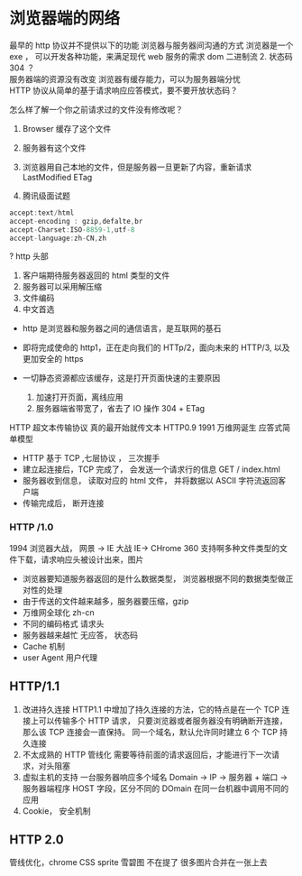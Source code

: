 # 浏览器端的网络

最早的 http 协议并不提供以下的功能
浏览器与服务器间沟通的方式
浏览器是一个 exe ， 可以开发各种功能，来满足现代 web 服务的需求
dom
二进制流 2. 状态码 304 ？  
 服务器端的资源没有改变
浏览器有缓存能力，可以为服务器端分忧  
 HTTP 协议从简单的基于请求响应应答模式，要不要开放状态码？

怎么样了解一个你之前请求过的文件没有修改呢？

1. Browser 缓存了这个文件
2. 服务器有这个文件
3. 浏览器用自己本地的文件，但是服务器一旦更新了内容，重新请求
   LastModified ETag

4. 腾讯级面试题

```js
accept:text/html
accept-encoding : gzip,defalte,br
accept-Charset:ISO-8859-1,utf-8
accept-language:zh-CN,zh
```

?
http 头部

1. 客户端期待服务器返回的 html 类型的文件
2. 服务器可以采用解压缩
3. 文件编码
4. 中文首选

- http 是浏览器和服务器之间的通信语言，是互联网的基石
- 即将完成使命的 http1，正在走向我们的 HTTp/2，面向未来的 HTTP/3, 以及更加安全的 https

- 一切静态资源都应该缓存，这是打开页面快速的主要原因
  1. 加速打开页面，离线应用
  2. 服务器端省带宽了，省去了 IO 操作 304 + ETag

HTTP 超文本传输协议 真的最开始就传文本
HTTP0.9 1991 万维网诞生 应答式简单模型

- HTTP 基于 TCP ,七层协议 ， 三次握手
- 建立起连接后，TCP 完成了， 会发送一个请求行的信息 GET / index.html
- 服务器收到信息， 读取对应的 html 文件， 并将数据以 ASCII 字符流返回客户端
- 传输完成后， 断开连接

### HTTP /1.0

1994 浏览器大战， 网景 -> IE 大战 IE-> CHrome 360
支持啊多种文件类型的文件下载，请求响应头被设计出来，图片

- 浏览器要知道服务器返回的是什么数据类型， 浏览器根据不同的数据类型做正对性的处理
- 由于传送的文件越来越多，服务器要压缩，gzip
- 万维网全球化 zh-cn
- 不同的编码格式
  请求头
- 服务器越来越忙 无应答， 状态码
- Cache 机制
- user Agent 用户代理

## HTTP/1.1

1. 改进持久连接
   HTTP1.1 中增加了持久连接的方法，它的特点是在一个 TCP 连接上可以传输多个 HTTP 请求，
   只要浏览器或者服务器没有明确断开连接，那么该 TCP 连接会一直保持。
   同一个域名，默认允许同时建立 6 个 TCP 持久连接
2. 不太成熟的 HTTP 管线化
   需要等待前面的请求返回后，才能进行下一次请求，对头阻塞
3. 虚拟主机的支持
   一台服务器响应多个域名
   Domain -> IP -> 服务器 + 端口 -> 服务器端程序
   HOST 字段，区分不同的 DOmain 在同一台机器中调用不同的应用
4. Cookie， 安全机制

## HTTP 2.0

管线优化，chrome
CSS sprite 雪碧图 不在提了 很多图片合并在一张上去  

